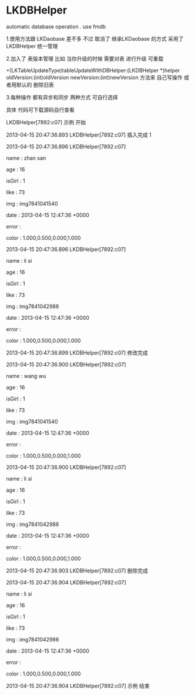LKDBHelper
==========

automatic database operation . use fmdb 

1.使用方法跟 LKDaobase 差不多  不过 取消了 继承LKDaobase 的方式  采用了LKDBHelper 统一管理

2.加入了 表版本管理     比如  当你升级的时候  需要对表 进行升级   可重载

+(LKTableUpdateType)tableUpdateWithDBHelper:(LKDBHelper *)helper oldVersion:(int)oldVersion newVersion:(int)newVersion 
方法来  自己写操作 或者用默认的 删除旧表

3.每种操作 都有异步和同步 两种方式 可自行选择

具体 代码可下载源码自行查看

LKDBHelper[7892:c07] 示例 开始 


2013-04-15 20:47:36.893 LKDBHelper[7892:c07] 插入完成 1

2013-04-15 20:47:36.896 LKDBHelper[7892:c07] 


 name : zhan san 
 
 age : 16 
 
 isGirl : 1
 
 like : 73 
 
 img : img7841041540 
 
 date : 2013-04-15 12:47:36 +0000 
 
 error :  
 
 color : 1.000,0.500,0.000,1.000 
 
2013-04-15 20:47:36.896 LKDBHelper[7892:c07] 


 name : li si 
 
 age : 16 
 
 isGirl : 1 
 
 like : 73 
 
 img : img7841042986 
 
 date : 2013-04-15 12:47:36 +0000 
 
 error :  
 
 color : 1.000,0.500,0.000,1.000 
 
2013-04-15 20:47:36.899 LKDBHelper[7892:c07] 修改完成

2013-04-15 20:47:36.900 LKDBHelper[7892:c07] 


 name : wang wu 
 
 age : 16 
 
 isGirl : 1 
 
 like : 73 
 
 img : img7841041540 
 
 date : 2013-04-15 12:47:36 +0000 
 
 error :  
 
 color : 1.000,0.500,0.000,1.000 
 
2013-04-15 20:47:36.900 LKDBHelper[7892:c07] 


 name : li si 
 
 age : 16 
 
 isGirl : 1 
 
 like : 73 
 
 img : img7841042986 
 
 date : 2013-04-15 12:47:36 +0000 
 
 error :  
 
 color : 1.000,0.500,0.000,1.000 
 
2013-04-15 20:47:36.903 LKDBHelper[7892:c07] 删除完成

2013-04-15 20:47:36.904 LKDBHelper[7892:c07] 


 name : li si 
 
 age : 16 
 
 isGirl : 1 
 
 like : 73 
 
 img : img7841042986 
 
 date : 2013-04-15 12:47:36 +0000 
 
 error :  
 
 color : 1.000,0.500,0.000,1.000 
 
2013-04-15 20:47:36.904 LKDBHelper[7892:c07] 示例 结束 


